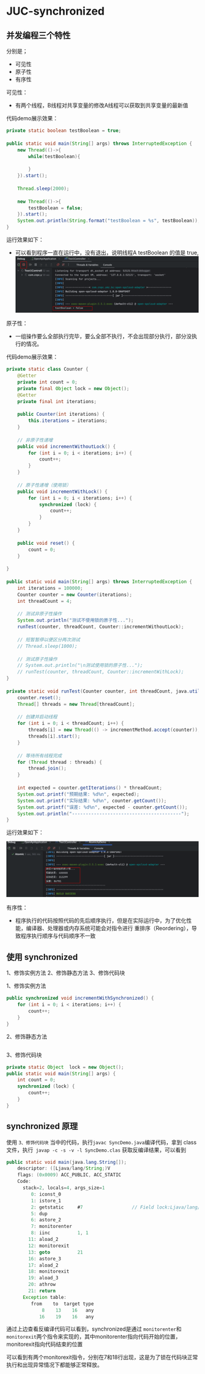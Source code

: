 # JUC-synchronized 
## 并发编程三个特性
分别是；
- 可见性
- 原子性
- 有序性

可见性：
- 有两个线程，B线程对共享变量的修改A线程可以获取到共享变量的最新值

代码demo展示效果：
```java
private static boolean testBoolean = true;

public static void main(String[] args) throws InterruptedException {
    new Thread(()->{
        while(testBoolean){

        }
    }).start();

    Thread.sleep(2000);

    new Thread(()->{
        testBoolean = false;
    }).start();
    System.out.println(String.format("testBoolean = %s", testBoolean));
}
```
运行效果如下：
- 可以看到程序一直在运行中，没有退出，说明线程A testBoolean 的值是 true, 
![image-20250701105151887](images/image-20250701105151887.png)

原子性：
- 一组操作要么全部执行完毕，要么全部不执行，不会出现部分执行，部分没执行的情况。

代码demo展示效果：
```java
private static class Counter {
    @Getter
    private int count = 0;
    private final Object lock = new Object();
    @Getter
    private final int iterations;

    public Counter(int iterations) {
        this.iterations = iterations;
    }

    // 非原子性递增
    public void incrementWithoutLock() {
        for (int i = 0; i < iterations; i++) {
            count++;
        }
    }

    // 原子性递增（使用锁）
    public void incrementWithLock() {
        for (int i = 0; i < iterations; i++) {
            synchronized (lock) {
                count++;
            }
        }
    }

    public void reset() {
        count = 0;
    }

}

public static void main(String[] args) throws InterruptedException {
    int iterations = 100000;
    Counter counter = new Counter(iterations);
    int threadCount = 4;

    // 测试非原子性操作
    System.out.println("测试不使用锁的原子性...");
    runTest(counter, threadCount, Counter::incrementWithoutLock);

    // 短暂暂停以便区分两次测试
    // Thread.sleep(1000);

    // 测试原子性操作
    // System.out.println("\n测试使用锁的原子性...");
    // runTest(counter, threadCount, Counter::incrementWithLock);
}

private static void runTest(Counter counter, int threadCount, java.util.function.Consumer<Counter> incrementMethod) throws InterruptedException {
    counter.reset();
    Thread[] threads = new Thread[threadCount];

    // 创建并启动线程
    for (int i = 0; i < threadCount; i++) {
        threads[i] = new Thread(() -> incrementMethod.accept(counter));
        threads[i].start();
    }

    // 等待所有线程完成
    for (Thread thread : threads) {
        thread.join();
    }

    int expected = counter.getIterations() * threadCount;
    System.out.printf("预期结果: %d%n", expected);
    System.out.printf("实际结果: %d%n", counter.getCount());
    System.out.printf("误差: %d%n", expected - counter.getCount());
    System.out.println("----------------------------------------");
}
```
运行效果如下：

![image-20250701110246583](images/image-20250701110246583.png)

有序性：
- 程序执行的代码按照代码的先后顺序执行，但是在实际运行中，为了优化性能，编译器、处理器或内存系统可能会对指令进行 重排序（Reordering），导致程序执行顺序与代码顺序不一致

## 使用 synchronized
1、修饰实例方法 
2、修饰静态方法
3、修饰代码块

1、修饰实例方法
```java
public synchronized void incrementWithSynchronized() {
    for (int i = 0; i < iterations; i++) {
        count++;
    }
}
```

2、修饰静态方法
```java

```

3、修饰代码块
```java
private static Object  lock = new Object();
public static void main(String[] args) {
    int count = 0;
    synchronized (lock) {
        count++;
    }
}
```
## synchronized 原理
使用 `3、修饰代码块` 当中的代码，执行`javac SyncDemo.java`编译代码，拿到 class 文件，执行` javap -c -s -v -l SyncDemo.clas` 获取反编译结果，可以看到
```java
public static void main(java.lang.String[]);
    descriptor: ([Ljava/lang/String;)V
    flags: (0x0009) ACC_PUBLIC, ACC_STATIC
    Code:
      stack=2, locals=4, args_size=1
         0: iconst_0
         1: istore_1
         2: getstatic     #7                  // Field lock:Ljava/lang/Object;
         5: dup
         6: astore_2
         7: monitorenter
         8: iinc          1, 1
        11: aload_2
        12: monitorexit
        13: goto          21
        16: astore_3
        17: aload_2
        18: monitorexit
        19: aload_3
        20: athrow
        21: return
      Exception table:
         from    to  target type
             8    13    16   any
            16    19    16   any
```
通过上边查看反编译代码可以看到，synchronized是通过 `monitorenter`和`monitorexit`两个指令来实现的，其中monitorenter指向代码开始的位置，monitorexit指向代码结束的位置

可以看到有两个monitorexit指令，分别在7和18行出现，这是为了锁在代码块正常执行和出现异常情况下都能够正常释放。

